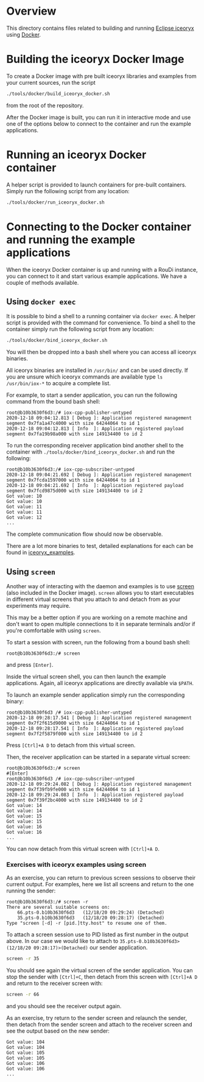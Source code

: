 # Overview

This directory contains files related to building and running
[Eclipse iceoryx](https://github.com/eclipse-iceoryx/iceoryx) using
[Docker](https://www.docker.com/).

# Building the iceoryx Docker Image

To create a Docker image with pre built iceoryx libraries and examples from your
current sources, run the script
```sh
./tools/docker/build_iceoryx_docker.sh
```
from the root of the repository.


After the Docker image is built, you can run it in interactive mode and use one
of the options below to connect to the container and run the example applications.

# Running an iceoryx Docker container

A helper script is provided to launch containers for pre-built containers.
Simply run the following script from any location:
```sh
./tools/docker/run_iceoryx_docker.sh
```

# Connecting to the Docker container and running the example applications

When the iceoryx Docker container is up and running with a RouDi instance, you can
connect to it and start various example applications.
We have a couple of methods available.

## Using `docker exec`

It is possible to bind a shell to a running container via `docker exec`. A helper
script is provided with the command for convenience.
To bind a shell to the container simply run the following script from any location:
```sh
./tools/docker/bind_iceoryx_docker.sh
```
You will then be dropped into a bash shell where you can access all iceoryx binaries.

All iceoryx binaries are installed in `/usr/bin/` and can be used directly. If you
are unsure which iceoryx commands are available type `ls /usr/bin/iox-*` to acquire
a complete list.

For example, to start a sender application, you can run the following command from
the bound bash shell:

```
root@b10b3630f6d3:/# iox-cpp-publisher-untyped
2020-12-18 09:04:12.813 [ Debug ]: Application registered management segment 0x7fa1a47c4000 with size 64244064 to id 1
2020-12-18 09:04:12.813 [ Info  ]: Application registered payload segment 0x7fa19b98a000 with size 149134400 to id 2
```

To run the corresponding receiver application bind another shell to the container
with `./tools/docker/bind_iceoryx_docker.sh` and run the following:

```
root@b10b3630f6d3:/# iox-cpp-subscriber-untyped
2020-12-18 09:04:21.692 [ Debug ]: Application registered management segment 0x7fcda1597000 with size 64244064 to id 1
2020-12-18 09:04:21.692 [ Info  ]: Application registered payload segment 0x7fcd9875d000 with size 149134400 to id 2
Got value: 10
Got value: 10
Got value: 11
Got value: 11
Got value: 12
...
```

The complete communication flow should now be observable.

There are a lot more binaries to test, detailed explanations for each can be
found in [iceoryx_examples](./../../iceoryx_examples).

## Using `screen`

Another way of interacting with the daemon and examples is to use
[screen](https://www.gnu.org/software/screen/) (also included in the Docker image).
`screen` allows you to start executables in different virtual screens that you
attach to and detach from as your experiments may require.

This may be a better option if you are working on a remote machine and don't
want to open multiple connections to it in separate terminals and/or if you're
comfortable with using `screen`.

To start a session with screen, run the following from a bound bash shell:

```
root@b10b3630f6d3:/# screen
```

and press `[Enter]`.

Inside the virtual screen shell, you can then launch the example applications.
Again, all iceoryx applications are directly available via `$PATH`.

To launch an example sender application simply run the corresponding binary:

```
root@b10b3630f6d3 /# iox-cpp-publisher-untyped
2020-12-18 09:28:17.541 [ Debug ]: Application registered management segment 0x7f2f615d9000 with size 64244064 to id 1
2020-12-18 09:28:17.541 [ Info  ]: Application registered payload segment 0x7f2f5879f000 with size 149134400 to id 2
```

Press `[Ctrl]+A D` to detach from this virtual screen.

Then, the receiver application can be started in a separate virtual screen:

```
root@b10b3630f6d3:/# screen
#[Enter]
root@b10b3630f6d3 /# iox-cpp-subscriber-untyped
2020-12-18 09:29:24.082 [ Debug ]: Application registered management segment 0x7f39fb9fe000 with size 64244064 to id 1
2020-12-18 09:29:24.083 [ Info  ]: Application registered payload segment 0x7f39f2bc4000 with size 149134400 to id 2
Got value: 14
Got value: 14
Got value: 15
Got value: 15
Got value: 16
Got value: 16
...
```

You can now detach from this virtual screen with `[Ctrl]+A D`.

### Exercises with iceoryx examples using screen

As an exercise, you can return to previous screen sessions to observe their current
output. For examples, here we list all screens and return to the one running the
sender:

```
root@b10b3630f6d3:/# screen -r
There are several suitable screens on:
	66.pts-0.b10b3630f6d3	(12/18/20 09:29:24)	(Detached)
	35.pts-0.b10b3630f6d3	(12/18/20 09:28:17)	(Detached)
Type "screen [-d] -r [pid.]tty.host" to resume one of them.
```

To attach a screen session use to PID listed as first number in the output above.
In our case we would like to attach to
`35.pts-0.b10b3630f6d3>  (12/18/20 09:28:17)>(Detached)` our sender application.

```sh
screen -r 35
```

You should see again the virtual screen of the sender application. You can stop
the sender with `[Ctrl]+C`, then detach from this screen with `[Ctrl]+A D`
and return to the receiver screen with:

```sh
screen -r 66
```

and you should see the receiver output again.

As an exercise, try return to the sender screen and relaunch the sender, then
detach from the sender screen and attach to the receiver screen and see the
output based on the new sender:

```
Got value: 104
Got value: 104
Got value: 105
Got value: 105
Got value: 106
Got value: 106
...
```
